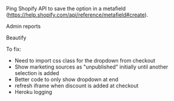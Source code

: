 

Ping Shopify API to save the option in a metafield (https://help.shopify.com/api/reference/metafield#create).

Admin reports

Beautify	



To fix:
- Need to import css class for the dropdown from checkout  
- Show marketing sources as "unpublished" initially until another selection is added
- Better code to only show dropdown at end
- refresh iframe when discount is added at checkout
- Heroku logging